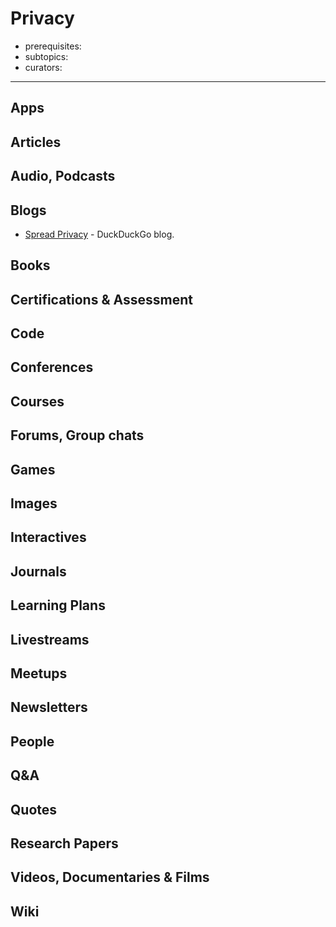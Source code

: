 # Privacy

- prerequisites:
- subtopics:
- curators:

------

## Apps

## Articles

## Audio, Podcasts

## Blogs

- [Spread Privacy](https://spreadprivacy.com/) - DuckDuckGo blog.

## Books

## Certifications & Assessment

## Code

## Conferences

## Courses

## Forums, Group chats

## Games

## Images

## Interactives

## Journals

## Learning Plans

## Livestreams

## Meetups

## Newsletters

## People

## Q&A

## Quotes

## Research Papers

## Videos, Documentaries & Films

## Wiki
